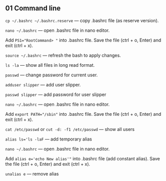 ## 01 Command line

``cp ~/.bashrc ~/.bashrc.reserve`` — copy .bashrc file (as reserve version).

``nano ~/.bashrc`` — open .bashrc file in nano editor.

Add ``PS1="RootCommand> "`` into .bashrc file. Save the file (ctrl + o, Enter) and exit (ctrl + x).

``source ~/.bashrc`` — refresh the bash to apply changes.

``ls -la`` — show all files in long read format.

``passwd`` — change password for current user.

``adduser slipper`` — add user slipper.

``passwd slipper`` — add password for user slipper

``nano ~/.bashrc`` — open .bashrc file in nano editor.

Add ``export PATH="/sbin"`` into .bashrc file. Save the file (ctrl + o, Enter) and exit (ctrl + x).

``cat /etc/passwd`` or ``cut -d: -f1 /etc/passwd`` — show all users

``alias ls='ls -laF`` — add temporary alias

``nano ~/.bashrc`` — open .bashrc file in nano editor.

Add ``alias e='echo New alias'"`` into .bashrc file (add constant alias). Save the file (ctrl + o, Enter) and exit (ctrl + x).

``unalias e`` — remove alias

